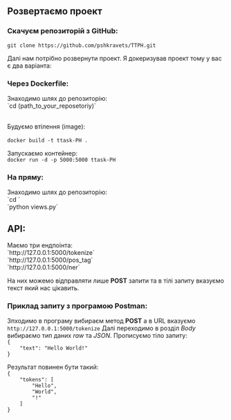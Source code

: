 <H2>Розвертаємо проект</H2>
<H3>Скачуєм репозиторій з GitHub:</H3>

`git clone https://github.com/pshkravets/TTPH.git` <br>

Далі нам потрібно розвернути проект. Я докеризував проект 
тому у вас є два варіанта: <br>

<H3>Через Dockerfile:</H3>
Знаходимо шлях до репозиторію: <br>
`cd (path_to_your_reposetoriy)` <br><br>

Будуємо втілення (image): <br><br>
`docker build -t ttask-PH .`

Запускаємо контейнер: <br>
`docker run -d -p 5000:5000 ttask-PH`


<H3>На пряму:</H3>
Знаходимо шлях до репозиторію: <br>
`cd <path to your reposetoriy>` <br>
`python views.py`


<H2>API:</H2>
Маємо три ендпоінта: <br>
`http://127.0.0.1:5000/tokenize` <br>
`http://127.0.0.1:5000/pos_tag` <br>
`http://127.0.0.1:5000/ner`

На них можемо відправляти лише **POST** запити та в тілі запиту 
вказуємо текст який нас цікавить. 

<H3>Приклад запиту з програмою Postman:</H3>

Зпходимо в програму вибираєм метод **POST** а в URL вказуємо 
`http://127.0.0.1:5000/tokenize`
Далі переходимо в розділ _Body_ вибираємо тип даних _raw_ та _JSON_.
Прописуємо тіло запиту:<br>
` { ` <br>
`    "text": "Hello World!"` <br>
`}` <br>

Результат повинен бути такий:<br>
`{`<br>
`    "tokens": [` <br> 
`        "Hello",` <br>
`        "World",` <br>
`        "!"` <br>
`    ]` <br>
`}`